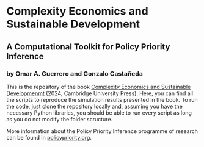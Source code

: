 # Complexity Economics and Sustainable Development
## A Computational Toolkit for Policy Priority Inference

### by Omar A. Guerrero and Gonzalo Castañeda

This is the repository of the book [Complexity Economics and Sustainable Developmenmt](https://www.cambridge.org/core/books/complexity-economics-and-sustainable-development/BD6CCB51DF29A5FE3638B3B99C7D0CB1) (2024, Cambridge University Press). Here, you can find all the scripts to reproduce the simulation results presented in the book. To run the code, just clone the repository locally and, assuming you have the necessary Python libraries, you should be able to run every script as long as you do not modify the folder scructure.

More information about the Policy Priority Inference programme of research can be found in [policypriority.org](https://policypriority.org).

